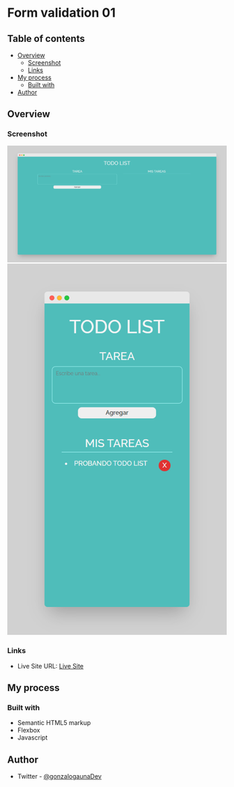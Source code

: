# Form validation 01
## Table of contents

- [Overview](#overview)
  - [Screenshot](#screenshot)
  - [Links](#links)
- [My process](#my-process)
  - [Built with](#built-with)
- [Author](#author)

## Overview


### Screenshot

![](./images/screen-1.png)
![](./images/screen.2.png)

### Links

- Live Site URL: [Live Site](https://gonzalo-gauna-todo-list-01.netlify.app/)

## My process

### Built with

- Semantic HTML5 markup
- Flexbox
- Javascript

## Author

- Twitter - [@gonzalogaunaDev](https://twitter.com/gonzalogaunaDev)